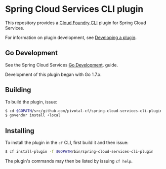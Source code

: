 # Spring Cloud Services CLI plugin

This repository provides a [Cloud Foundry CLI](https://github.com/cloudfoundry/cli) plugin for
Spring Cloud Services.

For information on plugin development, see
[Developing a plugin](https://github.com/cloudfoundry/cli/tree/master/plugin/plugin_examples).

## Go Development

See the Spring Cloud Services
[Go Development](https://github.com/pivotal-cf/spring-cloud-services-getting-started/blob/master/docs/go.adoc).
guide.

Development of this plugin began with Go 1.7.x.

## Building

To build the plugin, issue:
```bash
$ cd $GOPATH/src/github.com/pivotal-cf/spring-cloud-services-cli-plugin
$ govendor install +local
```

## Installing

To install the plugin in the `cf` CLI, first build it and then issue:
```bash
$ cf install-plugin -f $GOPATH/bin/spring-cloud-services-cli-plugin

```

The plugin's commands may then be listed by issuing `cf help`.
